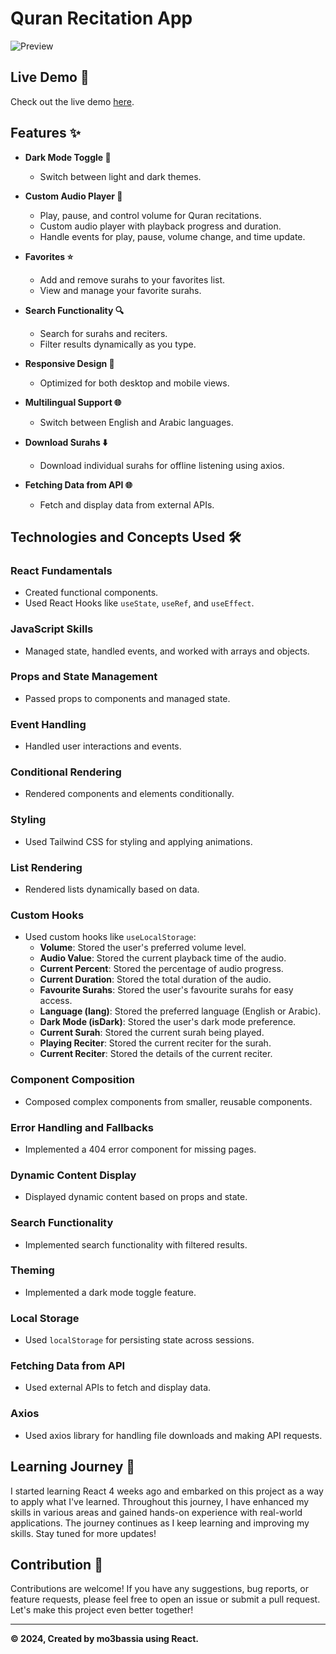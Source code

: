 # Quran Recitation App

![Preview](./public/preview.gif)

## Live Demo 🚀

Check out the live demo [here](https://quran-recitation-mo3bassias-projects.vercel.app).

## Features ✨

- **Dark Mode Toggle 🌙**

  - Switch between light and dark themes.

- **Custom Audio Player 🎵**

  - Play, pause, and control volume for Quran recitations.
  - Custom audio player with playback progress and duration.
  - Handle events for play, pause, volume change, and time update.

- **Favorites ⭐**

  - Add and remove surahs to your favorites list.
  - View and manage your favorite surahs.

- **Search Functionality 🔍**

  - Search for surahs and reciters.
  - Filter results dynamically as you type.

- **Responsive Design 📱**

  - Optimized for both desktop and mobile views.

- **Multilingual Support 🌐**

  - Switch between English and Arabic languages.

- **Download Surahs ⬇️**

  - Download individual surahs for offline listening using axios.

- **Fetching Data from API 🌐**
  - Fetch and display data from external APIs.

## Technologies and Concepts Used 🛠️

### React Fundamentals

- Created functional components.
- Used React Hooks like `useState`, `useRef`, and `useEffect`.

### JavaScript Skills

- Managed state, handled events, and worked with arrays and objects.

### Props and State Management

- Passed props to components and managed state.

### Event Handling

- Handled user interactions and events.

### Conditional Rendering

- Rendered components and elements conditionally.

### Styling

- Used Tailwind CSS for styling and applying animations.

### List Rendering

- Rendered lists dynamically based on data.

### Custom Hooks

- Used custom hooks like `useLocalStorage`:
  - **Volume**: Stored the user's preferred volume level.
  - **Audio Value**: Stored the current playback time of the audio.
  - **Current Percent**: Stored the percentage of audio progress.
  - **Current Duration**: Stored the total duration of the audio.
  - **Favourite Surahs**: Stored the user's favourite surahs for easy access.
  - **Language (lang)**: Stored the preferred language (English or Arabic).
  - **Dark Mode (isDark)**: Stored the user's dark mode preference.
  - **Current Surah**: Stored the current surah being played.
  - **Playing Reciter**: Stored the current reciter for the surah.
  - **Current Reciter**: Stored the details of the current reciter.

### Component Composition

- Composed complex components from smaller, reusable components.

### Error Handling and Fallbacks

- Implemented a 404 error component for missing pages.

### Dynamic Content Display

- Displayed dynamic content based on props and state.

### Search Functionality

- Implemented search functionality with filtered results.

### Theming

- Implemented a dark mode toggle feature.

### Local Storage

- Used `localStorage` for persisting state across sessions.

### Fetching Data from API

- Used external APIs to fetch and display data.

### Axios

- Used axios library for handling file downloads and making API requests.

## Learning Journey 📘

I started learning React 4 weeks ago and embarked on this project as a way to apply what I've learned. Throughout this journey, I have enhanced my skills in various areas and gained hands-on experience with real-world applications. The journey continues as I keep learning and improving my skills. Stay tuned for more updates!

## Contribution 🤝

Contributions are welcome! If you have any suggestions, bug reports, or feature requests, please feel free to open an issue or submit a pull request. Let's make this project even better together!

---

**© 2024, Created by mo3bassia using React.**
